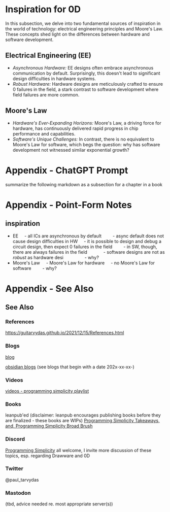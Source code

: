 # Inspiration for 0D

In this subsection, we delve into two fundamental sources of inspiration in the world of technology: electrical engineering principles and Moore's Law. These concepts shed light on the differences between hardware and software development.

## Electrical Engineering (EE)
- *Asynchronous Hardware:* EE designs often embrace asynchronous communication by default. Surprisingly, this doesn't lead to significant design difficulties in hardware systems.
- *Robust Hardware:* Hardware designs are meticulously crafted to ensure 0 failures in the field, a stark contrast to software development where field failures are more common.

## Moore's Law
- *Hardware's Ever-Expanding Horizons:* Moore's Law, a driving force for hardware, has continuously delivered rapid progress in chip performance and capabilities.
- *Software's Unique Challenges:* In contrast, there is no equivalent to Moore's Law for software, which begs the question: why has software development not witnessed similar exponential growth?

# Appendix - ChatGPT Prompt
summarize the following markdown as a subsection for a chapter in a book
# Appendix - Point-Form Notes

## inspiration
- EE
    - all ICs are asynchronous by default
        - async default does not cause design difficulties in HW
    - it is possible to design and debug a circuit design, then expect 0 failures in the field
        - in SW, though, there are always failures in the field
            - software designs are not as *robust* as hardware desi
                - why?
- Moore's Law
    - Moore's Law for hardware
    - no Moore's Law for software
        - why?


# Appendix - See Also

## See Also

### References

https://guitarvydas.github.io/2021/12/15/References.html

### Blogs
[blog](https://guitarvydas.github.io/)

[obsidian blogs](https://publish.obsidian.md/programmingsimplicity) (see blogs that begin with a date 202x-xx-xx-)
### Videos
[videos - programming simplicity playlist](https://www.youtube.com/@programmingsimplicity2980)
### Books
leanpub'ed (disclaimer: leanpub encourages publishing books before they are finalized - these books are WIPs)
[Programming Simplicity Takeaways, and, Programming Simplicity Broad Brush](https://leanpub.com/u/paul-tarvydas)
### Discord
[Programming Simplicity](https://discord.gg/Jjx62ypR) all welcome, I invite more discussion of these topics, esp. regarding Drawware and 0D
### Twitter
@paul_tarvydas
### Mastodon
(tbd, advice needed re. most appropriate server(s))

<script src="https://utteranc.es/client.js" 
        repo="guitarvydas/guitarvydas.github.io" 
        issue-term="pathname" 
        theme="github-light" 
        crossorigin="anonymous" 
        async> 
</script> 
